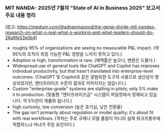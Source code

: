 ### MIT NANDA- 2025년 7월의 "State of AI in Business 2025" 보고서 주요 내용 정리 
(참고: https://medium.com/@adnanmasood/the-genai-divide-mit-nandas-research-on-what-s-real-what-s-working-and-what-leaders-should-do-26a9fe53e0b4)

- roughly 95% of organizations are seeing no measurable P&L impact. 
(약 95%의 조직이 측정 가능한 P&L 영향을 느끼지 못하고 있다.) 
- Adoption is high; transformation is rare. (채택률은 높으나, 변환은 드물다.) 
- Widespread use of general tools like ChatGPT and Copilot has improves individual productivity, but that hasn't translated into enterprise-level outcomes.
(ChatGPT 및 Copilot과 같은 광범위한 도구의 사용으로 생산성이 향상되었지만, 엔터프라이즈 수준의 결과로 이어지지는 않습니다.)
- Custom "enterprise-grade" systems are stalling in pilots; only 5% make it to production. 
(맞춤형 "엔터프라이즈급" 시스템이 파일럿에서 정체되고 있습니다. 약 5%만이 제품화 됩니다.)
- high curiosity, low conversion (높은 호기심, 낮은 전환율) 
- The gap isn't primarily about regulation or model quality; it's about fit with real workflows.
(격차는 주로 규제나 모델 품질이 아니라 실제 워크프롱우에 적합하느냐 마냐가 주된 요인이다.)
